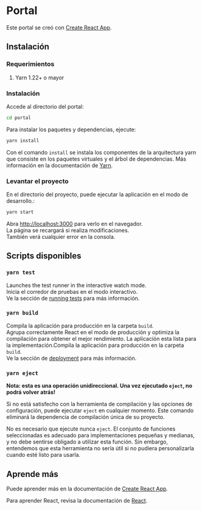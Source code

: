 # Portal

Este portal se creó con [Create React App](https://github.com/facebook/create-react-app).

## Instalación
### Requerimientos
1. Yarn 1.22+ o mayor

### Instalación
Accede al directorio del portal:

```sh
cd portal
```

Para instalar los paquetes y dependencias, ejecute:

```sh
yarn install
```

Con el comando `install` se instala los componentes de la arquitectura yarn que consiste en los paquetes virtuales y el 
árbol de dependencias. Más información en la documentación de [Yarn](https://yarnpkg.com/advanced/architecture).

### Levantar el proyecto
En el directorio del proyecto, puede ejecutar la aplicación en el modo de desarrollo.:

```sh
yarn start
```

Abra [http://localhost:3000](http://localhost:3000) para verlo en el navegador.<br />
La página se recargará si realiza modificaciones.<br />
También verá cualquier error en la consola.

## Scripts disponibles

### `yarn test`

Launches the test runner in the interactive watch mode.<br />
Inicia el corredor de pruebas en el modo interactivo.<br />
Ve la sección de [running tests](https://facebook.github.io/create-react-app/docs/running-tests) para más 
información.

### `yarn build`

Compila la aplicación para producción en la carpeta `build`.<br />
Agrupa correctamente React en el modo de producción y optimiza la compilación para obtener el mejor rendimiento.
La aplicación esta lista para la implementación.Compila la aplicación para producción en la carpeta `build`.<br />
Ve la sección de [deployment](https://facebook.github.io/create-react-app/docs/deployment) para más información.

### `yarn eject`

**Nota: esta es una operación unidireccional. Una vez ejecutado `eject`, no podrá volver atrás!**

Si no está satisfecho con la herramienta de compilación y las opciones de configuración, puede ejecutar `eject` en 
cualquier momento. Este comando eliminará la dependencia de compilación única de su proyecto.

No es necesario que ejecute nunca `eject`. El conjunto de funciones seleccionadas es adecuado para implementaciones 
pequeñas y medianas, y no debe sentirse obligado a utilizar esta función. Sin embargo, entendemos que esta herramienta 
no sería útil si no pudiera personalizarla cuando esté listo para usarla.

## Aprende más

Puede aprender más en la documentación de 
[Create React App](https://facebook.github.io/create-react-app/docs/getting-started).

Para aprender React, revisa la documentación de [React](https://es.reactjs.org/).
